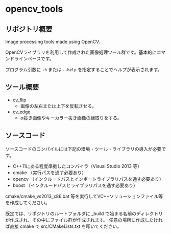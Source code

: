 opencv_tools
===============

リポジトリ概要
---------------

Image processing tools made using OpenCV.

OpenCVライブラリを利用して作成された画像処理ツール群です。基本的にコマンドラインベースです。  

プログラム引数に `-h` または `--help` を指定することでヘルプが表示されます。

ツール概要
---------------

* cv_flip
    * 画像の左右または上下を反転させる。
* cv_edge
    * α抜き画像やキーカラー抜き画像の縁取りをする。

ソースコード
---------------

ソースコードのコンパイルには下記の環境・ツール・ライブラリの導入が必要です。

* C++11にある程度準拠したコンパイラ（Visual Studio 2013 等）
* cmake （実行パスを通す必要あり）
* opencv （インクルードパスとインポートライブラリパスを通す必要あり）
* boost （インクルードパスとライブラリパスを通す必要あり）

cmake/cmake_vs2013_x86.bat 等を実行してVC++ソリューションファイル等を作成してください。

既定では、リポジトリのルートフォルダに _build で始まる名前のディレクトリが作成され、その中にファイル群が作成されます。
任意の場所に作成したければ直接 cmake で src/CMakeLists.txt を叩いてください。
